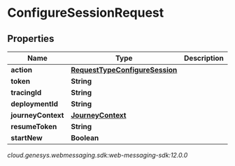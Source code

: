 # ConfigureSessionRequest


## Properties

| Name | Type | Description | Notes |
| ------------ | ------------- | ------------- | ------------- |
| **action** | [**RequestTypeConfigureSession**](RequestTypeConfigureSession) |  |  |
| **token** | **String** |  |  |
| **tracingId** | **String** |  |  [optional] |
| **deploymentId** | **String** |  |  |
| **journeyContext** | [**JourneyContext**](JourneyContext) |  |  [optional] |
| **resumeToken** | **String** |  |  [optional] |
| **startNew** | **Boolean** |  |  [optional] |




_cloud.genesys.webmessaging.sdk:web-messaging-sdk:12.0.0_
